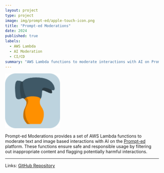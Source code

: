 ```yaml
---
layout: project
type: project
image: img/prompt-ed/apple-touch-icon.png
title: "Prompt-ed Moderations"
date: 2024
published: true
labels:
  - AWS Lambda
  - AI Moderation
  - CI/CD
summary: "AWS Lambda functions to moderate interactions with AI on Prompt-ed.org"
---
```



<img class="img-fluid" src="../img/prompt-ed/apple-touch-icon.png">

Prompt-ed Moderations provides a set of AWS Lambda functions to moderate text and image based interactions with AI on the <a target="_blank" href="https://prompt-ed.org/">Prompt-ed</a> platform. These functions ensure safe and responsible usage by filtering out inappropriate content and flagging potentially harmful interactions.

<hr> 
Links: <a target="_blank" href="https://github.com/BX-Coding/prompted-moderations">GitHub Repository</a>